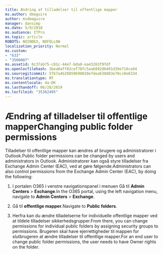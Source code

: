 ```yaml
---
title: Ændring af tilladelser til offentlige mapper
ms.author: dmaguire
author: msdmaguire
manager: dansimp
ms.date: 5/9/2018
ms.audience: ITPro
ms.topic: article
ROBOTS: NOINDEX, NOFOLLOW
localization_priority: Normal
ms.custom:
- "633"
- "3500007"
ms.assetid: 0c37ab75-c81c-44e7-bda8-ea43263f9fdf
ms.openlocfilehash: 3bea0aff82cef78fc5aab892d6401d39e718ca94
ms.sourcegitcommit: 5fb7a4b28859690020efdea630d03e70cc0e6334
ms.translationtype: MT
ms.contentlocale: da-DK
ms.lasthandoff: 06/28/2019
ms.locfileid: "35362495"
---
```

# <a name="changing-public-folder-permissions"></a><span data-ttu-id="01f9b-102">Ændring af tilladelser til offentlige mapper</span><span class="sxs-lookup"><span data-stu-id="01f9b-102">Changing public folder permissions</span></span>

<span data-ttu-id="01f9b-103">Tilladelser til offentlige mapper kan ændres af brugere og administratorer i Outlook.</span><span class="sxs-lookup"><span data-stu-id="01f9b-103">Public folder permissions can be changed by users and administrators in Outlook.</span></span> <span data-ttu-id="01f9b-104">Administratorer kan også styre tilladelser fra Exchange Admin Center (EAC), ved at gøre følgende:</span><span class="sxs-lookup"><span data-stu-id="01f9b-104">Administrators can also control permissions from the Exchange Admin Center (EAC), by doing the following:</span></span>
  
1. <span data-ttu-id="01f9b-105">I portalen O365 i venstre navigationspanel i menuen Gå til **Admin Centers** \> **Exchange**.</span><span class="sxs-lookup"><span data-stu-id="01f9b-105">In the O365 portal, using the left navigation menu, navigate to **Admin Centers** \> **Exchange**.</span></span>

2. <span data-ttu-id="01f9b-106">Gå til **offentlige mapper**.</span><span class="sxs-lookup"><span data-stu-id="01f9b-106">Navigate to **Public folders**.</span></span>

3. <span data-ttu-id="01f9b-107">Herfra kan du ændre tilladelserne for individuelle offentlige mapper ved at tildele tilladelser sikkerhedsgrupper.</span><span class="sxs-lookup"><span data-stu-id="01f9b-107">From there, you can change permissions for individual public folders by assigning security groups to permissions.</span></span> <span data-ttu-id="01f9b-108">Brugeren skal have ejerrettigheder til mappen for slutbrugeren at ændre tilladelser til offentlige mapper.</span><span class="sxs-lookup"><span data-stu-id="01f9b-108">For an end user to change public folder permissions, the user needs to have Owner rights on the folder.</span></span>
